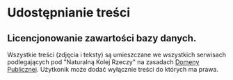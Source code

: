 # Udostępnianie treści

## Licencjonowanie zawartości bazy danych.

Wszystkie treści (zdjęcia i teksty) są umieszczane we wszystkich serwisach podlegających pod "Naturalną Kolej Rzeczy" na zasadach [Domeny Publicznej](https://creativecommons.org/share-your-work/public-domain/). Użytkonik może dodać wyłącznie treści do których ma prawa. 